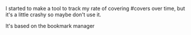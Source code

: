 I started to make a tool to track my rate of covering #covers over time, but it's a little crashy so maybe don't use it.

It's based on the bookmark manager